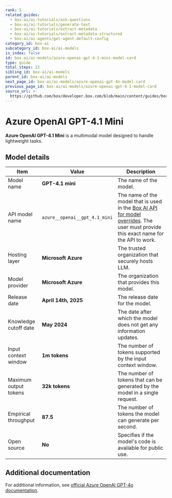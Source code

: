 ```yaml
---
rank: 5
related_guides:
  - box-ai/ai-tutorials/ask-questions
  - box-ai/ai-tutorials/generate-text
  - box-ai/ai-tutorials/extract-metadata
  - box-ai/ai-tutorials/extract-metadata-structured
  - box-ai/ai-agents/get-agent-default-config
category_id: box-ai
subcategory_id: box-ai/ai-models
is_index: false
id: box-ai/ai-models/azure-openai-gpt-4-1-mini-model-card
type: guide
total_steps: 22
sibling_id: box-ai/ai-models
parent_id: box-ai/ai-models
next_page_id: box-ai/ai-models/azure-openai-gpt-4o-model-card
previous_page_id: box-ai/ai-models/azure-openai-gpt-4-1-model-card
source_url: >-
  https://github.com/box/developer.box.com/blob/main/content/guides/box-ai/ai-models/azure-openai-gpt-4-1-mini-model-card.md
---
```

# Azure OpenAI GPT-4.1 Mini

**Azure OpenAI GPT-4.1 Mini** is a multimodal model designed to handle lightweight tasks.

## Model details

| Item  | Value | Description |
|-----------|----------|----------|
|Model name|**GPT-4.1 mini**| The name of the model. |
|API model name|`azure__openai__gpt_4.1_mini`| The name of the model that is used in the [Box AI API for model overrides][overrides]. The user must provide this exact name for the API to work. |
|Hosting layer| **Microsoft Azure** | The trusted organization that securely hosts LLM. |
|Model provider|**Microsoft Azure**| The organization that provides this model. |
|Release date|**April 14th, 2025** | The release date for the model.|
|Knowledge cutoff date| **May 2024**| The date after which the model does not get any information updates. |
|Input context window |**1m tokens**| The number of tokens supported by the input context window.|
|Maximum output tokens |**32k tokens** |The number of tokens that can be generated by the model in a single request.|
|Empirical throughput| **87.5** | The number of tokens the model can generate per second.|
|Open source | **No** | Specifies if the model's code is available for public use.|

## Additional documentation

For additional information, see [official Azure OpenAI GPT-4o documentation][azure-ai-mini-4o-model].

[azure-ai-mini-4o-model]: https://learn.microsoft.com/en-us/azure/ai-services/openai/concepts/models?tabs=python-secure#gpt-4o-and-gpt-4-turbo
[overrides]: g://box-ai/ai-agents/ai-agent-overrides